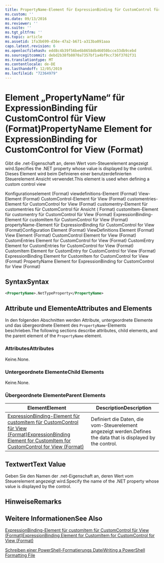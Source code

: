 ```yaml
---
title: PropertyName-Element für ExpressionBinding für CustomControl für View (Format) | Microsoft-Dokumentation
ms.custom: ''
ms.date: 09/13/2016
ms.reviewer: ''
ms.suite: ''
ms.tgt_pltfrm: ''
ms.topic: article
ms.assetid: 1fa3b699-d36e-47a2-b671-a313ba091aaa
caps.latest.revision: 6
ms.openlocfilehash: edd8c4b39f56be6b8658db46050bcce33db9cebd
ms.sourcegitcommit: debd2b38fb8070a7357bf1a4bf9cc736f3702f31
ms.translationtype: MT
ms.contentlocale: de-DE
ms.lasthandoff: 12/05/2019
ms.locfileid: "72364979"
---
```

# <a name="propertyname-element-for-expressionbinding-for-customcontrol-for-view-format"></a><span data-ttu-id="28f94-102">Element „PropertyName“ für ExpressionBinding für CustomControl für View (Format)</span><span class="sxs-lookup"><span data-stu-id="28f94-102">PropertyName Element for ExpressionBinding for CustomControl for View (Format)</span></span>

<span data-ttu-id="28f94-103">Gibt die .net-Eigenschaft an, deren Wert vom-Steuerelement angezeigt wird.</span><span class="sxs-lookup"><span data-stu-id="28f94-103">Specifies the .NET property whose value is displayed by the control.</span></span> <span data-ttu-id="28f94-104">Dieses Element wird beim Definieren einer benutzerdefinierten Steuerelement Ansicht verwendet.</span><span class="sxs-lookup"><span data-stu-id="28f94-104">This element is used when defining a custom control view</span></span>

<span data-ttu-id="28f94-105">Konfigurationselement (Format) viewdefinitions-Element (Format) View-Element (Format) CustomControl-Element für View (Format) customentries-Element für CustomControl for View (Format) customentry-Element für customentries für CustomControl für Ansicht ( Format) customItem-Element für customentry für CustomControl für View (Format) ExpressionBinding-Element für customItem für CustomControl für View (Format) propertyName-Element für ExpressionBinding für CustomControl for View (Format)</span><span class="sxs-lookup"><span data-stu-id="28f94-105">Configuration Element (Format) ViewDefinitions Element (Format) View Element (Format) CustomControl Element for View (Format) CustomEntries Element for CustomControl for View (Format) CustomEntry Element for CustomEntries for CustomControl for View (Format) CustomItem Element for CustomEntry for CustomControl for View (Format) ExpressionBinding Element for CustomItem for CustomControl for View (Format) PropertyName Element for ExpressionBinding for CustomControl for View (Format)</span></span>

## <a name="syntax"></a><span data-ttu-id="28f94-106">Syntax</span><span class="sxs-lookup"><span data-stu-id="28f94-106">Syntax</span></span>

```xml
<PropertyName>.NetTypeProperty</PropertyName>
```

## <a name="attributes-and-elements"></a><span data-ttu-id="28f94-107">Attribute und Elemente</span><span class="sxs-lookup"><span data-stu-id="28f94-107">Attributes and Elements</span></span>

<span data-ttu-id="28f94-108">In den folgenden Abschnitten werden Attribute, untergeordnete Elemente und das übergeordnete Element des `PropertyName`-Elements beschrieben.</span><span class="sxs-lookup"><span data-stu-id="28f94-108">The following sections describe attributes, child elements, and the parent element of the `PropertyName` element.</span></span>

### <a name="attributes"></a><span data-ttu-id="28f94-109">Attributes</span><span class="sxs-lookup"><span data-stu-id="28f94-109">Attributes</span></span>

<span data-ttu-id="28f94-110">Keine.</span><span class="sxs-lookup"><span data-stu-id="28f94-110">None.</span></span>

### <a name="child-elements"></a><span data-ttu-id="28f94-111">Untergeordnete Elemente</span><span class="sxs-lookup"><span data-stu-id="28f94-111">Child Elements</span></span>

<span data-ttu-id="28f94-112">Keine.</span><span class="sxs-lookup"><span data-stu-id="28f94-112">None.</span></span>

### <a name="parent-elements"></a><span data-ttu-id="28f94-113">Übergeordnete Elemente</span><span class="sxs-lookup"><span data-stu-id="28f94-113">Parent Elements</span></span>

|<span data-ttu-id="28f94-114">Element</span><span class="sxs-lookup"><span data-stu-id="28f94-114">Element</span></span>|<span data-ttu-id="28f94-115">Description</span><span class="sxs-lookup"><span data-stu-id="28f94-115">Description</span></span>|
|-------------|-----------------|
|[<span data-ttu-id="28f94-116">ExpressionBinding-Element für customItem für CustomControl für View (Format)</span><span class="sxs-lookup"><span data-stu-id="28f94-116">ExpressionBinding Element for CustomItem for CustomControl for View (Format)</span></span>](./expressionbinding-element-for-customitem-for-customcontrol-for-view-format.md)|<span data-ttu-id="28f94-117">Definiert die Daten, die vom-Steuerelement angezeigt werden.</span><span class="sxs-lookup"><span data-stu-id="28f94-117">Defines the data that is displayed by the control.</span></span>|

## <a name="text-value"></a><span data-ttu-id="28f94-118">Textwert</span><span class="sxs-lookup"><span data-stu-id="28f94-118">Text Value</span></span>

<span data-ttu-id="28f94-119">Geben Sie den Namen der .net-Eigenschaft an, deren Wert vom Steuerelement angezeigt wird.</span><span class="sxs-lookup"><span data-stu-id="28f94-119">Specify the name of the .NET property whose value is displayed by the control.</span></span>

## <a name="remarks"></a><span data-ttu-id="28f94-120">Hinweise</span><span class="sxs-lookup"><span data-stu-id="28f94-120">Remarks</span></span>

## <a name="see-also"></a><span data-ttu-id="28f94-121">Weitere Informationen</span><span class="sxs-lookup"><span data-stu-id="28f94-121">See Also</span></span>

[<span data-ttu-id="28f94-122">ExpressionBinding-Element für customItem für CustomControl für View (Format)</span><span class="sxs-lookup"><span data-stu-id="28f94-122">ExpressionBinding Element for CustomItem for CustomControl for View (Format)</span></span>](./expressionbinding-element-for-customitem-for-customcontrol-for-view-format.md)

[<span data-ttu-id="28f94-123">Schreiben einer PowerShell-Formatierungs Datei</span><span class="sxs-lookup"><span data-stu-id="28f94-123">Writing a PowerShell Formatting File</span></span>](./writing-a-powershell-formatting-file.md)
